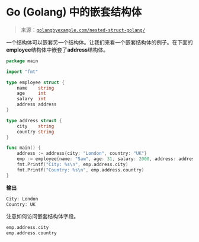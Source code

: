 <!--yml

分类：未分类

日期：2024-10-13 06:19:59

-->

# Go (Golang) 中的嵌套结构体

> 来源：[`golangbyexample.com/nested-struct-golang/`](https://golangbyexample.com/nested-struct-golang/)

一个结构体可以嵌套另一个结构体。让我们来看一个嵌套结构体的例子。在下面的**employee**结构体中嵌套了**address**结构体。

```go
package main

import "fmt"

type employee struct {
    name    string
    age     int
    salary  int
    address address
}

type address struct {
    city    string
    country string
}

func main() {
    address := address{city: "London", country: "UK"}
    emp := employee{name: "Sam", age: 31, salary: 2000, address: address}
    fmt.Printf("City: %s\n", emp.address.city)
    fmt.Printf("Country: %s\n", emp.address.country)
}
```

**输出**

```go
City: London
Country: UK
```

注意如何访问嵌套结构体字段。

```go
emp.address.city
emp.address.country
```


